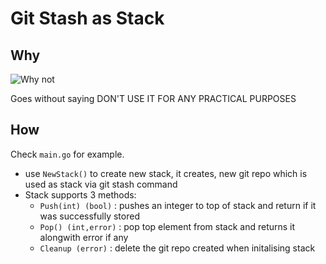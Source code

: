 # Git Stash as Stack

## Why 


![Why not](https://media.tenor.com/_mY-jX8E_yIAAAAC/not.gif)


Goes without saying DON'T USE IT FOR ANY PRACTICAL PURPOSES


## How
Check `main.go` for example.

- use `NewStack()` to create new stack, it creates, new git repo which is used as stack via git stash command
- Stack supports 3 methods:
   - `Push(int) (bool)` : pushes an integer to top of stack and return if it was successfully stored
   - `Pop() (int,error)` : pop top element from stack and returns it alongwith error if any
   - `Cleanup (error)` : delete the git repo created when initalising stack
